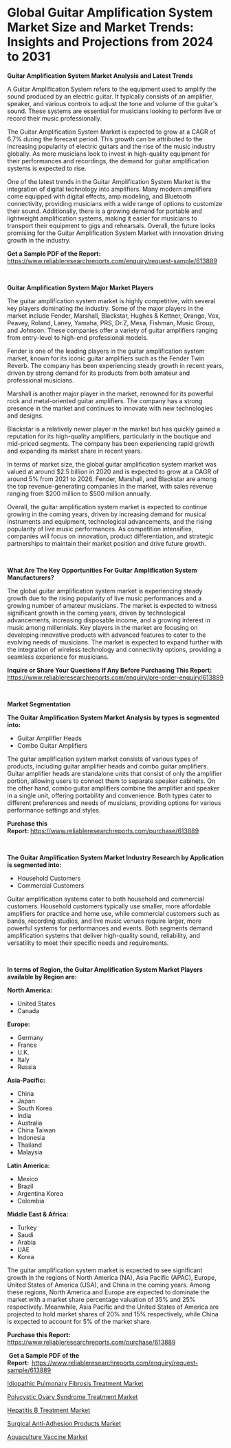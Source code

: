 <p><h1>Global Guitar Amplification System Market Size and Market Trends: Insights and Projections from 2024 to 2031</h1></p><p><strong>Guitar Amplification System Market Analysis and Latest Trends</strong></p>
<p><p>A Guitar Amplification System refers to the equipment used to amplify the sound produced by an electric guitar. It typically consists of an amplifier, speaker, and various controls to adjust the tone and volume of the guitar's sound. These systems are essential for musicians looking to perform live or record their music professionally.</p><p>The Guitar Amplification System Market is expected to grow at a CAGR of 6.7% during the forecast period. This growth can be attributed to the increasing popularity of electric guitars and the rise of the music industry globally. As more musicians look to invest in high-quality equipment for their performances and recordings, the demand for guitar amplification systems is expected to rise.</p><p>One of the latest trends in the Guitar Amplification System Market is the integration of digital technology into amplifiers. Many modern amplifiers come equipped with digital effects, amp modeling, and Bluetooth connectivity, providing musicians with a wide range of options to customize their sound. Additionally, there is a growing demand for portable and lightweight amplification systems, making it easier for musicians to transport their equipment to gigs and rehearsals. Overall, the future looks promising for the Guitar Amplification System Market with innovation driving growth in the industry.</p></p>
<p><strong>Get a Sample PDF of the Report:&nbsp;</strong> <a href="https://www.reliableresearchreports.com/enquiry/request-sample/613889">https://www.reliableresearchreports.com/enquiry/request-sample/613889</a></p>
<p>&nbsp;</p>
<p><strong>Guitar Amplification System Major Market Players</strong></p>
<p><p>The guitar amplification system market is highly competitive, with several key players dominating the industry. Some of the major players in the market include Fender, Marshall, Blackstar, Hughes & Kettner, Orange, Vox, Peavey, Roland, Laney, Yamaha, PRS, Dr.Z, Mesa, Fishman, Music Group, and Johnson. These companies offer a variety of guitar amplifiers ranging from entry-level to high-end professional models.</p><p>Fender is one of the leading players in the guitar amplification system market, known for its iconic guitar amplifiers such as the Fender Twin Reverb. The company has been experiencing steady growth in recent years, driven by strong demand for its products from both amateur and professional musicians.</p><p>Marshall is another major player in the market, renowned for its powerful rock and metal-oriented guitar amplifiers. The company has a strong presence in the market and continues to innovate with new technologies and designs.</p><p>Blackstar is a relatively newer player in the market but has quickly gained a reputation for its high-quality amplifiers, particularly in the boutique and mid-priced segments. The company has been experiencing rapid growth and expanding its market share in recent years.</p><p>In terms of market size, the global guitar amplification system market was valued at around $2.5 billion in 2020 and is expected to grow at a CAGR of around 5% from 2021 to 2026. Fender, Marshall, and Blackstar are among the top revenue-generating companies in the market, with sales revenue ranging from $200 million to $500 million annually.</p><p>Overall, the guitar amplification system market is expected to continue growing in the coming years, driven by increasing demand for musical instruments and equipment, technological advancements, and the rising popularity of live music performances. As competition intensifies, companies will focus on innovation, product differentiation, and strategic partnerships to maintain their market position and drive future growth.</p></p>
<p>&nbsp;</p>
<p><strong>What Are The Key Opportunities For Guitar Amplification System Manufacturers?</strong></p>
<p><p>The global guitar amplification system market is experiencing steady growth due to the rising popularity of live music performances and a growing number of amateur musicians. The market is expected to witness significant growth in the coming years, driven by technological advancements, increasing disposable income, and a growing interest in music among millennials. Key players in the market are focusing on developing innovative products with advanced features to cater to the evolving needs of musicians. The market is expected to expand further with the integration of wireless technology and connectivity options, providing a seamless experience for musicians.</p></p>
<p><strong>Inquire or Share Your Questions If Any Before Purchasing This Report:</strong> <a href="https://www.reliableresearchreports.com/enquiry/pre-order-enquiry/613889">https://www.reliableresearchreports.com/enquiry/pre-order-enquiry/613889</a></p>
<p>&nbsp;</p>
<p><strong>Market Segmentation</strong></p>
<p><strong>The Guitar Amplification System Market Analysis by types is segmented into:</strong></p>
<p><ul><li>Guitar Amplifier Heads</li><li>Combo Guitar Amplifiers</li></ul></p>
<p><p>The guitar amplification system market consists of various types of products, including guitar amplifier heads and combo guitar amplifiers. Guitar amplifier heads are standalone units that consist of only the amplifier portion, allowing users to connect them to separate speaker cabinets. On the other hand, combo guitar amplifiers combine the amplifier and speaker in a single unit, offering portability and convenience. Both types cater to different preferences and needs of musicians, providing options for various performance settings and styles.</p></p>
<p><strong>Purchase this Report:&nbsp;</strong><a href="https://www.reliableresearchreports.com/purchase/613889">https://www.reliableresearchreports.com/purchase/613889</a></p>
<p>&nbsp;</p>
<p><strong>The Guitar Amplification System Market Industry Research by Application is segmented into:</strong></p>
<p><ul><li>Household Customers</li><li>Commercial Customers</li></ul></p>
<p><p>Guitar amplification systems cater to both household and commercial customers. Household customers typically use smaller, more affordable amplifiers for practice and home use, while commercial customers such as bands, recording studios, and live music venues require larger, more powerful systems for performances and events. Both segments demand amplification systems that deliver high-quality sound, reliability, and versatility to meet their specific needs and requirements.</p></p>
<p>&nbsp;</p>
<p><strong>In terms of Region, the Guitar Amplification System Market Players available by Region are:</strong></p>
<p>
    <p> <strong> North America: </strong>
        <ul>
            <li>United States</li>
            <li>Canada</li>
        </ul>
        </p> 
    <p> <strong> Europe: </strong>
        <ul>
            <li>Germany</li>
            <li>France</li>
            <li>U.K.</li>
            <li>Italy</li>
            <li>Russia</li>
        </ul>
        </p> 
    <p> <strong> Asia-Pacific: </strong>
        <ul>
            <li>China</li>
            <li>Japan</li>
            <li>South Korea</li>
            <li>India</li>
            <li>Australia</li>
            <li>China Taiwan</li>
            <li>Indonesia</li>
            <li>Thailand</li>
            <li>Malaysia</li>
        </ul>
        </p> 
    <p> <strong> Latin America: </strong>
        <ul>
            <li>Mexico</li>
            <li>Brazil</li>
            <li>Argentina Korea</li>
            <li>Colombia</li>
        </ul>
        </p> 
    <p> <strong> Middle East & Africa: </strong>
        <ul>
            <li>Turkey</li>
            <li>Saudi</li>
            <li>Arabia</li>
            <li>UAE</li>
            <li>Korea</li>
        </ul>
    </p>
    </p>
<p><p>The guitar amplification system market is expected to see significant growth in the regions of North America (NA), Asia Pacific (APAC), Europe, United States of America (USA), and China in the coming years. Among these regions, North America and Europe are expected to dominate the market with a market share percentage valuation of 35% and 25% respectively. Meanwhile, Asia Pacific and the United States of America are projected to hold market shares of 20% and 15% respectively, while China is expected to account for 5% of the market share.</p></p>
<p><strong>Purchase this Report: </strong><a href="https://www.reliableresearchreports.com/purchase/613889">https://www.reliableresearchreports.com/purchase/613889</a></p>
<p>&nbsp;<strong>Get a Sample PDF of the Report:&nbsp;&nbsp;</strong><a href="https://www.reliableresearchreports.com/enquiry/request-sample/613889">https://www.reliableresearchreports.com/enquiry/request-sample/613889</a></p>
<p><strong></strong></p>
<p><p><a href="https://medium.com/@nayelibosco/idiopathic-pulmonary-fibrosis-treatment-market-size-reveals-the-best-marketing-channels-in-global-6d917a9c1e90">Idiopathic Pulmonary Fibrosis Treatment Market</a></p><p><a href="https://medium.com/@nayelibosco/polycystic-ovary-syndrome-treatment-market-trends-forecast-and-competitive-analysis-to-2031-c2d80b16d5ec">Polycystic Ovary Syndrome Treatment Market</a></p><p><a href="https://medium.com/@nayelibosco/hepatitis-b-treatment-nbsp-market-focuses-on-market-share-size-and-projected-forecast-till-2031-17d57251d1ee">Hepatitis B Treatment Market</a></p><p><a href="https://github.com/gdfhhhj/Market-Research-Report-List-3/blob/main/surgical-anti-adhesion-products-market.md">Surgical Anti-Adhesion Products Market</a></p><p><a href="https://medium.com/@nayelibosco/aquaculture-vaccine-market-insight-market-trends-growth-forecasted-from-2024-to-2031-7adf42d48389">Aquaculture Vaccine Market</a></p></p>